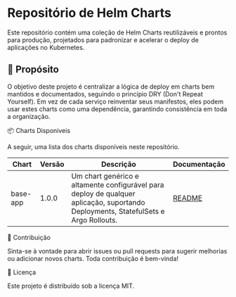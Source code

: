 # Repositório de Helm Charts

Este repositório contém uma coleção de Helm Charts reutilizáveis e prontos para produção, projetados para padronizar e acelerar o deploy de aplicações no Kubernetes.

## 🎯 Propósito

O objetivo deste projeto é centralizar a lógica de deploy em charts bem mantidos e documentados, seguindo o princípio DRY (Don't Repeat Yourself). Em vez de cada serviço reinventar seus manifestos, eles podem usar estes charts como uma dependência, garantindo consistência em toda a organização.

📦 Charts Disponíveis

A seguir, uma lista dos charts disponíveis neste repositório.

| Chart      | Versão | Descrição                                                                                             | Documentação         |
|------------|--------|--------------------------------------------------------------------------------------------------------|----------------------|
| base-app   | 1.0.0  | Um chart genérico e altamente configurável para deploy de qualquer aplicação, suportando Deployments, StatefulSets e Argo Rollouts. | [README](./charts/base-app/README.md) |

🤝 Contribuição

Sinta-se à vontade para abrir issues ou pull requests para sugerir melhorias ou adicionar novos charts. Toda contribuição é bem-vinda!

📄 Licença

Este projeto é distribuído sob a licença MIT.
